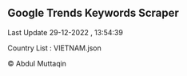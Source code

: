 

## Google Trends Keywords Scraper 
 
Last Update 29-12-2022 , 13:54:39

Country List :
VIETNAM.json



© Abdul Muttaqin 
